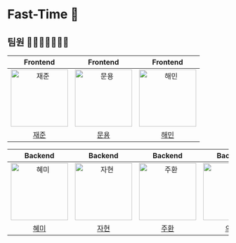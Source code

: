 # Fast-Time 👋

## 팀원 👨‍👨‍👧‍👧👩‍👦‍👦

|Frontend|Frontend|Frontend|
|:-------------------------------------------------------------------------------------:|:--------------------------------------------------------------------------------------:|:--------------------------------------------------------------------------------------:|
| <img src="https://avatars.githubusercontent.com/u/123650056?v=4" width=130px alt="재준"> | <img src="https://avatars.githubusercontent.com/u/51106050?v=4" width=130px alt="문용"> | <img src="https://avatars.githubusercontent.com/u/121204952?v=4" width=130px alt="해민"/> |
|                          [재준](https://github.com/Gaoridang)                          |                           [문용](https://github.com/moonyah)                            |                           [해민](https://github.com/guruma99)                            |



|Backend|Backend|Backend|Backend|
|:--------------------------------------------------------------------------------------:|:--------------------------------------------------------------------------------------:|:---------------------------------------------------------------------------------------:|:-------------------------------------------------------------------------------------:|
|<img src="https://avatars.githubusercontent.com/u/105612931?v=4" width=130px alt="혜미">| <img src="https://avatars.githubusercontent.com/u/139187207?v=4" width=130px alt="자현"/> | <img src="https://avatars.githubusercontent.com/u/118177454?v=4" width=130px alt="주환"/> | <img src="https://avatars.githubusercontent.com/u/94631526?v=4" width=130px alt="의정"/> |
|[혜미](https://github.com/ghrltjdtprbs)|[자현](https://github.com/Nine-JH)|[주환](https://github.com/KwonJuHwan)|[의정](https://github.com/JeongUijeong)|

